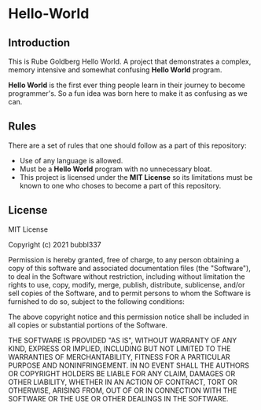 # Hello-World

## Introduction

This is Rube Goldberg Hello World. A project that demonstrates a complex, memory intensive and somewhat confusing **Hello World** program.

**Hello World** is the first ever thing people learn in their journey to become programmer's. So a fun idea was born here to make it as confusing as we can.

## Rules

There are a set of rules that one should follow as a part of this repository:

- Use of any language is allowed.
- Must be a **Hello World** program with no unnecessary bloat.
- This project is licensed under the **MIT License** so its limitations must be known to one who choses to become a part of this repository.

## License

MIT License

Copyright (c) 2021 bubbl337

Permission is hereby granted, free of charge, to any person obtaining a copy
of this software and associated documentation files (the "Software"), to deal
in the Software without restriction, including without limitation the rights
to use, copy, modify, merge, publish, distribute, sublicense, and/or sell
copies of the Software, and to permit persons to whom the Software is
furnished to do so, subject to the following conditions:

The above copyright notice and this permission notice shall be included in all
copies or substantial portions of the Software.

THE SOFTWARE IS PROVIDED "AS IS", WITHOUT WARRANTY OF ANY KIND, EXPRESS OR
IMPLIED, INCLUDING BUT NOT LIMITED TO THE WARRANTIES OF MERCHANTABILITY,
FITNESS FOR A PARTICULAR PURPOSE AND NONINFRINGEMENT. IN NO EVENT SHALL THE
AUTHORS OR COPYRIGHT HOLDERS BE LIABLE FOR ANY CLAIM, DAMAGES OR OTHER
LIABILITY, WHETHER IN AN ACTION OF CONTRACT, TORT OR OTHERWISE, ARISING FROM,
OUT OF OR IN CONNECTION WITH THE SOFTWARE OR THE USE OR OTHER DEALINGS IN THE
SOFTWARE.

